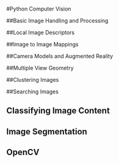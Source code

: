 #Python Computer Vision

##Basic Image Handling and Processing

##Local Image Descriptors

##Image to Image Mappings

##Camera Models and Augmented Reality

##Multiple View Geometry

##Clustering Images

##Searching Images

## Classifying Image Content

## Image Segmentation

## OpenCV
